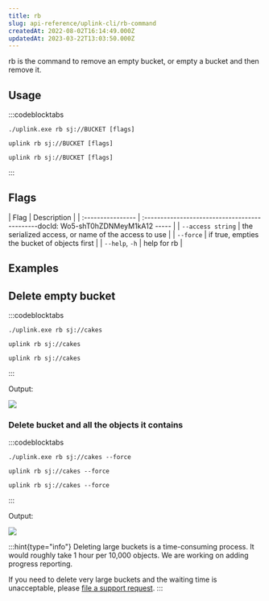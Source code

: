 ```yaml
---
title: rb
slug: api-reference/uplink-cli/rb-command
createdAt: 2022-08-02T16:14:49.000Z
updatedAt: 2023-03-22T13:03:50.000Z
---
```


rb is the command to remove an empty bucket, or empty a bucket and then remove  it.

## Usage

:::codeblocktabs
```windows
./uplink.exe rb sj://BUCKET [flags]
```

```linux
uplink rb sj://BUCKET [flags]
```

```macos
uplink rb sj://BUCKET [flags]
```
:::

## Flags

| Flag              | Description                                         |
| :---------------- | :---------------------------------------------docId: Wo5-shT0hZDNMeyM1kA12
----- |
| `--access string` | the serialized access, or name of the access to use |
| `--force`         | if true, empties the bucket of objects first        |
| `--help`, `-h`    | help for rb                                         |

## Examples

## Delete empty bucket

:::codeblocktabs
```windows
./uplink.exe rb sj://cakes
```

```linux
uplink rb sj://cakes
```

```macos
uplink rb sj://cakes
```
:::

Output:

![](https://archbee-image-uploads.s3.amazonaws.com/kv3plx2xmXcUGcVl4Lttj/zb6IxHgf6VxL2NIRb4J9F_rb-empty-bucket.png)

### Delete bucket and all the objects it contains

:::codeblocktabs
```windows
./uplink.exe rb sj://cakes --force
```

```linux
uplink rb sj://cakes --force
```

```macos
uplink rb sj://cakes --force
```
:::

Output:

![](https://archbee-image-uploads.s3.amazonaws.com/kv3plx2xmXcUGcVl4Lttj/WA_RPCu8OqqEAswu5yBJL_rb-force.png)

:::hint{type="info"}
Deleting large buckets is a time-consuming process. It would roughly take 1 hour per 10,000 objects. We are working on adding progress reporting.

If you need to delete very large buckets and the waiting time is unacceptable, please [file a support request](https://supportdcs.storj.io/hc/en-us).
:::

